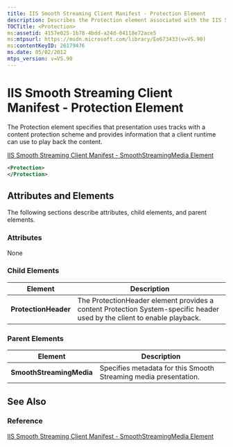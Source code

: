 ```yaml
---
title: IIS Smooth Streaming Client Manifest - Protection Element
description: Describes the Protection element associated with the IIS Smooth Streaming client manifest and details its attributes and elements.
TOCTitle: <Protection>
ms:assetid: 4157e025-1b78-4bdd-a24d-04118e72ace5
ms:mtpsurl: https://msdn.microsoft.com/library/Ee673433(v=VS.90)
ms:contentKeyID: 26179476
ms.date: 05/02/2012
mtps_version: v=VS.90
---
```


# IIS Smooth Streaming Client Manifest - Protection Element

The Protection element specifies that presentation uses tracks with a content protection scheme and provides information that a client runtime can use to play back the content.

[IIS Smooth Streaming Client Manifest - SmoothStreamingMedia Element](iis-smooth-streaming-client-manifest-smoothstreamingmedia-element.md)  

```xml
<Protection>
</Protection>
```

## Attributes and Elements

The following sections describe attributes, child elements, and parent elements.

### Attributes

None

### Child Elements

|Element|Description|
|--- |--- |
|**ProtectionHeader**|The ProtectionHeader element provides a content Protection System-specific header used by the client to enable playback.|

### Parent Elements

|Element|Description|
|--- |--- |
|**SmoothStreamingMedia**|Specifies metadata for this Smooth Streaming media presentation.|

## See Also

### Reference

[IIS Smooth Streaming Client Manifest - SmoothStreamingMedia Element](iis-smooth-streaming-client-manifest-smoothstreamingmedia-element.md)
